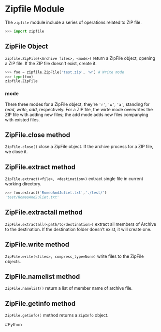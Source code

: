 # Zipfile Module

The `zipfile` module include a series of operations related to ZIP file.

``` python
>>> import zipfile
```

## ZipFile Object

`zipfile.ZipFile(<Archive files>, <mode>)` return a ZipFile object, opening a ZIP file. If the ZIP file doesn't exist, create it. 

``` python
>>> foo = zipfile.ZipFile('test.zip', 'w') # Write mode
>>> type(foo)
zipfile.ZipFile
```

### mode 

There three modes for a ZipFile object, they're `'r'`, `'w'`, `'a'`, standing for *read*, *write*, *add*, respectively. For a ZIP file, the wirte mode overwrites the ZIP file with adding new files; the add mode adds new files companying with existed files. 

## ZipFile.close method

`ZipFile.close()` close a ZipFile object. If the archive process for a ZIP file, we close it.

## ZipFile.extract method

`ZipFile.extract(<file>, <destination>)` extract single file in current working directory.
``` python
>>> foo.extract('RomeoAndJuliet.txt','./test/')
'test/RomeoAndJuliet.txt'
```

## ZipFile.extractall method

`ZipFile.extractall(<path/to/destination>)` extract all members of Archive to the destination. If the destination folder doesn't exist, it will create one. 

## ZipFile.write method

`ZipFile.write(<files>, compress_type=None)` write files to the ZipFile objects.

## ZipFile.namelist method

`ZipFile.namelist()` return a list of member name of archive file. 

## ZipFile.getinfo method

`ZipFile.getinfo()` method returns a `ZipInfo` object. 

#Python 
